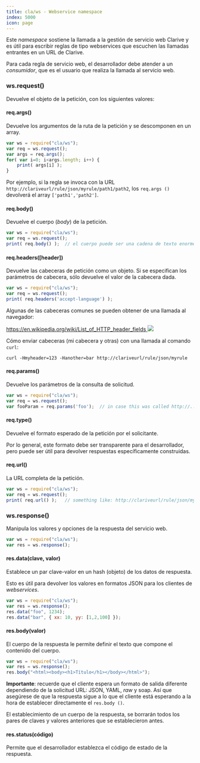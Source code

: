 ```yaml
---
title: cla/ws - Webservice namespace
index: 5000
icon: page
---
```


Este *namespace* sostiene la llamada a la gestión de servicio web Clarive y es útil para escribir reglas de tipo
webservices que escuchen las llamadas entrantes en un URL de Clarive.

Para cada regla de servicio web, el desarrollador debe atender a un *consumidor*, que es el usuario que realiza la
llamada al servicio web.

### ws.request()

Devuelve el objeto de la petición, con los siguientes valores:

#### req.args()

Devuelve los argumentos de la ruta de la petición y se descomponen en un array.

```javascript
var ws = require("cla/ws");
var req = ws.request();
var args = req.args();
for( var i=0; i<args.length; i++) {
    print( args[i] );
}
```

Por ejemplo, si la regla se invoca con la URL `http://clariveurl/rule/json/myrule/path1/path2`, los `req.args ()`
devolverá el array `['path1','path2']`.

#### req.body()

Devuelve el cuerpo (*body*) de la petición.

```javascript
var ws = require("cla/ws");
var req = ws.request();
print( req.body() );  // el cuerpo puede ser una cadena de texto enorme
```

#### req.headers([header])

Devuelve las cabeceras de petición como un objeto. Si se especifican los parámetros de cabecera, sólo devuelve el valor
de la cabecera dada.

```javascript
var ws = require("cla/ws");
var req = ws.request();
print( req.headers('accept-language') );
```

Algunas de las cabeceras comunes se pueden obtener de una llamada al navegador:

[https://en.wikipedia.org/wiki/List_of_HTTP_header_fields <img class='ext-link'
src='/static/images/icons/window-new.svg' />](https://en.wikipedia.org/wiki/List_of_HTTP_header_fields)

Cómo enviar cabeceras (mi cabecera y otras) con una llamada al comando `curl`:

`curl -Hmyheader=123 -Hanother=bar http://clariveurl/rule/json/myrule`

#### req.params()

Devuelve los parámetros de la consulta de solicitud.

```javascript
var ws = require("cla/ws");
var req = ws.request();
var fooParam = req.params('foo');  // in case this was called http://.../?foo=bar
```

#### req.type()

Devuelve el formato esperado de la petición por el solicitante.

Por lo general, este formato debe ser transparente para el desarrollador, pero puede ser útil para devolver respuestas
específicamente construidas.

#### req.url()

La URL completa de la petición.

```javascript
var ws = require("cla/ws");
var req = ws.request();
print( req.url() );   // something like: http://clariveurl/rule/json/myrule
```

### ws.response()

Manipula los valores y opciones de la respuesta del servicio web.

```javascript
var ws = require("cla/ws");
var res = ws.response();
```

#### res.data(clave, valor)

Establece un par clave-valor en un hash (objeto) de los datos de respuesta.

Esto es útil para devolver los valores en formatos JSON para los clientes de *webservices*.

```javascript
var ws = require("cla/ws");
var res = ws.response();
res.data("foo", 1234);
res.data("bar", { xx: 10, yy: [1,2,100] });
```

#### res.body(valor)

El cuerpo de la respuesta le permite definir el texto que compone el contenido del cuerpo.

```javascript
var ws = require("cla/ws");
var res = ws.response();
res.body("<html><body><h1>Título</h1></body></html>");
```

**Importante**: recuerde que el cliente espera un formato de salida diferente dependiendo de la solicitud URL: JSON,
YAML, *raw* y soap. Así que asegúrese de que la respuesta sigue a lo que el cliente está esperando a la hora de
establecer directamente el `res.body ()`.

El establecimiento de un cuerpo de la respuesta, se borrarán todos los pares de claves y valores anteriores que se
establecieron antes.

#### res.status(código)

Permite que el desarrollador establezca el código de estado de la respuesta.
